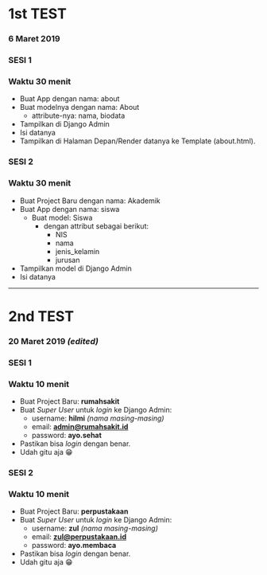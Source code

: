 # 1st TEST 
### 6 Maret 2019
### SESI 1
### Waktu 30 menit
* Buat App dengan nama: about
* Buat modelnya dengan nama: About
  * attribute-nya: nama, biodata
* Tampilkan di Django Admin
* Isi datanya
* Tampilkan di Halaman Depan/Render datanya ke Template (about.html).

### SESI 2
### Waktu 30 menit
* Buat Project Baru dengan nama: Akademik
* Buat App dengan nama: siswa
  * Buat model: Siswa
    * dengan attribut sebagai berikut: 
      * NIS
      * nama
      * jenis_kelamin
      * jurusan
* Tampilkan model di Django Admin
* Isi datanya

---

# 2nd TEST
### 20 Maret 2019 *(edited)*
### SESI 1
### Waktu 10 menit
* Buat Project Baru: **rumahsakit**
* Buat *Super User* untuk *login* ke Django Admin:
  * username: **hilmi** *(nama masing-masing)*
  * email: **admin@rumahsakit.id** 
  * password: **ayo.sehat**
* Pastikan bisa *login* dengan benar.
* Udah gitu aja 😁

### SESI 2
### Waktu 10 menit
* Buat Project Baru: **perpustakaan**
* Buat *Super User* untuk *login* ke Django Admin:
  * username: **zul** *(nama masing-masing)*
  * email: **zul@perpustakaan.id** 
  * password: **ayo.membaca**
* Pastikan bisa *login* dengan benar.
* Udah gitu aja 😁
